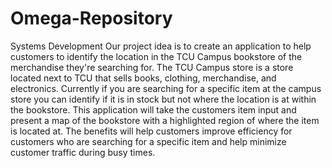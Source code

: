 # Omega-Repository
Systems Development
Our project idea is to create an application to help customers to identify the location in the TCU Campus bookstore of the merchandise they're searching for. 
The TCU Campus store is a store located next to TCU that sells books, clothing, merchandise, and electronics. Currently if you are searching for a specific item at the campus store you can identify if it is in stock but not where the location is at within the bookstore. 
This application will take the customers item input and present a map of the bookstore with a highlighted region of where the item is located at. 
The benefits will help customers improve efficiency for customers who are searching for a specific item and help minimize customer traffic during busy times.
